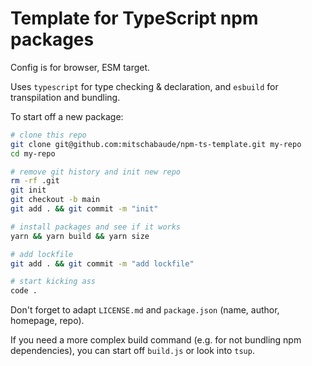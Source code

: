 # Template for TypeScript npm packages

Config is for browser, ESM target.

Uses `typescript` for type checking & declaration, and `esbuild` for transpilation and bundling.

To start off a new package:

```sh
# clone this repo
git clone git@github.com:mitschabaude/npm-ts-template.git my-repo
cd my-repo

# remove git history and init new repo
rm -rf .git
git init
git checkout -b main
git add . && git commit -m "init"

# install packages and see if it works
yarn && yarn build && yarn size

# add lockfile
git add . && git commit -m "add lockfile"

# start kicking ass
code .
```

Don't forget to adapt `LICENSE.md` and `package.json` (name, author, homepage, repo).

If you need a more complex build command (e.g. for not bundling npm dependencies), you can start off `build.js` or look into `tsup`.
